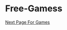 # Free-Gamess
<a href="https://rajfashionhouse.github.io/Free-Gamess/Free-Gamess"> Next Page For Games
